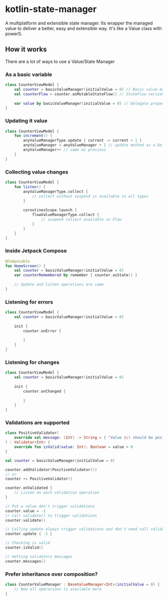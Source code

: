 # kotlin-state-manager
A multiplatform and extensible state manager. Its wrapper the managed value to deliver a better, easy and extensible way. It's like a Value class with powerS.

## How it works
There are a lot of ways to use a Value/State Manager

### As a basic variable
```kotlin
class CounterViewModel {
    val counter = basicValueManager(initialValue = 0) // Basic value manager is already compose State
    val counterFlow = counter.asMutableStateFlow() // StateFlow version
    
    var value by basicValueManager(initialValue = 0) // Delegate property version available by compose getValue and setValue
}
```

### Updating it value
```kotlin
class CounterViewModel {
    fun increment() {
        anyValueManagerType.update { current -> current + 1 }
        anyValueManager = anyValueManager + 1 // update method as a Delegate property
        anyValueManager++ // same as previous
    }
}
```

### Collecting value changes
```kotlin
class CounterViewModel {
    fun listen() {
        anyValueManagerType.collect {
            // collect without suspend is available in all types
        }
        
        coroutinesScope.launch {
            flowValueManagerType.collect {
                // suspend collect available in Flow
            }
        }
    }
}
```

### Inside Jetpack Compose
```kotlin
@Composable
fun HomeScreen() {
    val counter = basicValueManager(initialValue = 0)
    var counterRemembered by remember { counter.asState() }
    
    // Update and listen operations are same
}
```

### Listening for errors
```kotlin
class CounterViewModel {
    val counter = basicValueManager(initialValue = 0)
    
    init {
        counter.onError {
            
        }
    }
}
```

### Listening for changes
```kotlin
class CounterViewModel {
    val counter = basicValueManager(initialValue = 0)
    
    init {
        counter.onChanged {
            
        }
    }
}
```

### Validations are supported
```kotlin
class PositiveValidator(
    override val message: (Int) -> String = { "Value $it should be positive" }
) : Validator<Int> {
    override fun isValid(value: Int): Boolean = value > 0
}

val counter = basicValueManager(initialValue = 0)

counter.addValidator(PositiveValidator())
// or
counter += PositiveValidator()

counter.onValidated {
    // Listen on each validation operation
}

// Put a value don't trigger validations
counter.value = -1
// Call validate() to trigger validations
counter.validate()

// Calling update always trigger validations and don't need call validate()
counter.update { -1 }

// Checking is valid
counter.isValid()

// Getting validators messages
counter.messages()
```

### Prefer inheritance over composition?

```kotlin
class CounterValueManager : BaseValueManager<Int>(initialValue = 0) {
    // Now all operations is available here
}
```



